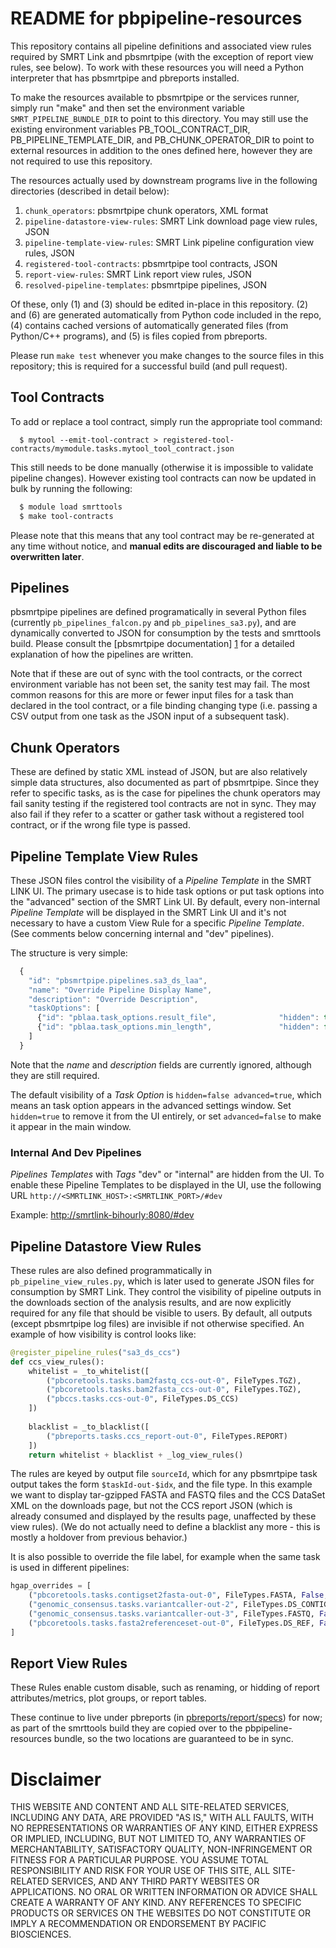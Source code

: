 # README for pbpipeline-resources

This repository contains all pipeline definitions and associated view rules
required by SMRT Link and pbsmrtpipe (with the exception of report view rules,
see below).  To work with these resources you will need a Python interpreter
that has pbsmrtpipe and pbreports installed.  

To make the resources available to pbsmrtpipe or the services runner, simply run "make" and then set the
environment variable ``SMRT_PIPELINE_BUNDLE_DIR`` to point to this directory.
You may still use the existing environment variables PB_TOOL_CONTRACT_DIR,
PB_PIPELINE_TEMPLATE_DIR, and PB_CHUNK_OPERATOR_DIR to point to external
resources in addition to the ones defined here, however they are not required
to use this repository.

The resources actually used by downstream programs live in the following
directories (described in detail below):

  1. ``chunk_operators``: pbsmrtpipe chunk operators, XML format
  2. ``pipeline-datastore-view-rules``: SMRT Link download page view rules, JSON
  3. ``pipeline-template-view-rules``: SMRT Link pipeline configuration view rules, JSON
  4. ``registered-tool-contracts``: pbsmrtpipe tool contracts, JSON
  5. ``report-view-rules``: SMRT Link report view rules, JSON
  6. ``resolved-pipeline-templates``: pbsmrtpipe pipelines, JSON

Of these, only (1) and (3) should be edited in-place in this repository.  (2)
and (6) are generated automatically from Python code included in the repo, (4)
contains cached versions of automatically generated files (from Python/C++
programs), and (5) is files copied from pbreports.

Please run ``make test`` whenever you make changes to the source files
in this repository; this is required for a successful build (and pull request).


## Tool Contracts

To add or replace a tool contract, simply run the appropriate tool command:

```
  $ mytool --emit-tool-contract > registered-tool-contracts/mymodule.tasks.mytool_tool_contract.json
```

This still needs to be done manually (otherwise it is impossible to validate
pipeline changes).  However existing tool contracts can now be updated in bulk
by running the following:

```bash
  $ module load smrttools
  $ make tool-contracts
```

Please note that this means that any tool contract may be re-generated at
any time without notice, and **manual edits are discouraged and liable to be
overwritten later**.


## Pipelines

pbsmrtpipe pipelines are defined programatically in several Python files
(currently ``pb_pipelines_falcon.py`` and ``pb_pipelines_sa3.py``), and are
dynamically converted to JSON for consumption by the tests and smrttools build.
Please consult the [pbsmrtpipe documentation] [1] for a detailed explanation 
of how the pipelines are written.

[1]: http://pbsmrtpipe.readthedocs.io/en/master/pipeline_design.html

Note that if these are out of sync with the tool contracts, or the correct
environment variable has not been set, the sanity test may fail.  The most
common reasons for this are more or fewer input files for a task than declared
in the tool contract, or a file binding changing type (i.e. passing a CSV
output from one task as the JSON input of a subsequent task).


## Chunk Operators


These are defined by static XML instead of JSON, but are also relatively simple
data structures, also documented as part of pbsmrtpipe.  Since they refer to
specific tasks, as is the case for pipelines the chunk operators may fail
sanity testing if the registered tool contracts are not in sync.  They may
also fail if they refer to a scatter or gather task without a registered tool
contract, or if the wrong file type is passed.


## Pipeline Template View Rules


These JSON files control the visibility of a *Pipeline Template* in the SMRT LINK UI. The primary usecase is to hide
task options or put task options into the "advanced" section of the SMRT Link UI. By default, every non-internal *Pipeline Template*
will be displayed in the SMRT Link UI and it's not necessary to have a custom View Rule for a specific *Pipeline Template*. (See comments below concerning internal and "dev" pipelines).   

 
The structure is very simple:

```javascript
  {
    "id": "pbsmrtpipe.pipelines.sa3_ds_laa",
    "name": "Override Pipeline Display Name",
    "description": "Override Description",
    "taskOptions": [
      {"id": "pblaa.task_options.result_file",              "hidden": true,  "advanced": true},
      {"id": "pblaa.task_options.min_length",               "hidden": false, "advanced": false}
    ]
  }
```

Note that the *name* and *description* fields are currently ignored, although they
are still required.

The default visibility of a *Task Option* is ``hidden=false advanced=true``, which means an
task option appears in the advanced settings window.  Set ``hidden=true`` to remove
it from the UI entirely, or set ``advanced=false`` to make it appear in the
main window.

### Internal And Dev Pipelines


*Pipelines Templates* with *Tags* "dev" or "internal" are hidden from the UI. To enable these Pipeline Templates to be
displayed in the UI, use the following URL ``http://<SMRTLINK_HOST>:<SMRTLINK_PORT>/#dev``

Example: [http://smrtlink-bihourly:8080/#dev](http://smrtlink-bihourly:8080/#dev])  


## Pipeline Datastore View Rules


These rules are also defined programmatically in ``pb_pipeline_view_rules.py``,
which is later used to generate JSON files for consumption by SMRT Link.
They control the visibility of pipeline outputs in the downloads section of
the analysis results, and are now explicitly required for any file that should
be visible to users.  By default, all outputs (except pbsmrtpipe log files) are
invisible if not otherwise specified.  An example of how visibility is control
looks like:

```python
@register_pipeline_rules("sa3_ds_ccs")
def ccs_view_rules():
    whitelist = _to_whitelist([
        ("pbcoretools.tasks.bam2fastq_ccs-out-0", FileTypes.TGZ),
        ("pbcoretools.tasks.bam2fasta_ccs-out-0", FileTypes.TGZ),
        ("pbccs.tasks.ccs-out-0", FileTypes.DS_CCS)
    ])
  
    blacklist = _to_blacklist([
        ("pbreports.tasks.ccs_report-out-0", FileTypes.REPORT)
    ])
    return whitelist + blacklist + _log_view_rules()
```

The rules are keyed by output file ``sourceId``, which for any pbsmrtpipe task
output takes the form ``$taskId-out-$idx``, and the file type.  In this
example we want to display tar-gzipped FASTA and FASTQ files and the CCS
DataSet XML on the downloads page, but not the CCS report JSON (which is
already consumed and displayed by the results page, unaffected by these
view rules).  (We do not actually need to define a blacklist any more - this is
mostly a holdover from previous behavior.)

It is also possible to override the file label, for example when the same task
is used in different pipelines:

```python
hgap_overrides = [
    ("pbcoretools.tasks.contigset2fasta-out-0", FileTypes.FASTA, False, "Polished Assembly"),
    ("genomic_consensus.tasks.variantcaller-out-2", FileTypes.DS_CONTIG, False, "Polished Assembly"),
    ("genomic_consensus.tasks.variantcaller-out-3", FileTypes.FASTQ, False, "Polished Assembly"),
    ("pbcoretools.tasks.fasta2referenceset-out-0", FileTypes.DS_REF, False, "Draft Assembly")
]
```


## Report View Rules

These Rules enable custom disable, such as renaming, or hidding of report attributes/metrics, plot groups, or report tables. 

These continue to live under pbreports (in [pbreports/report/specs](http://bitbucket.nanofluidics.com:7990/projects/SL/repos/pbreports/browse/pbreports/report/specs)) for now;
as part of the smrttools build they are copied over to the pbpipeline-resources
bundle, so the two locations are guaranteed to be in sync.


# Disclaimer

THIS WEBSITE AND CONTENT AND ALL SITE-RELATED SERVICES, INCLUDING ANY DATA, ARE PROVIDED "AS IS," WITH ALL FAULTS, WITH NO REPRESENTATIONS OR WARRANTIES OF ANY KIND, EITHER EXPRESS OR IMPLIED, INCLUDING, BUT NOT LIMITED TO, ANY WARRANTIES OF MERCHANTABILITY, SATISFACTORY QUALITY, NON-INFRINGEMENT OR FITNESS FOR A PARTICULAR PURPOSE. YOU ASSUME TOTAL RESPONSIBILITY AND RISK FOR YOUR USE OF THIS SITE, ALL SITE-RELATED SERVICES, AND ANY THIRD PARTY WEBSITES OR APPLICATIONS. NO ORAL OR WRITTEN INFORMATION OR ADVICE SHALL CREATE A WARRANTY OF ANY KIND. ANY REFERENCES TO SPECIFIC PRODUCTS OR SERVICES ON THE WEBSITES DO NOT CONSTITUTE OR IMPLY A RECOMMENDATION OR ENDORSEMENT BY PACIFIC BIOSCIENCES.
